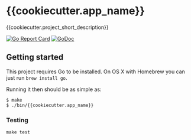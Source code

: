# {{cookiecutter.app_name}}

{{cookiecutter.project_short_description}}

[![Go Report Card](https://goreportcard.com/badge/{{cookiecutter.git_root}}/{{cookiecutter.github_username}}/{{cookiecutter.app_name}})](https://goreportcard.com/report/{{cookiecutter.git_root}}/{{cookiecutter.github_username}}/{{cookiecutter.app_name}})
[![GoDoc](https://godoc.org/{{cookiecutter.git_root}}/{{cookiecutter.github_username}}/{{cookiecutter.app_name}}?status.svg)](https://godoc.org/{{cookiecutter.git_root}}/{{cookiecutter.github_username}}/{{cookiecutter.app_name}})

## Getting started

This project requires Go to be installed. On OS X with Homebrew you can just run `brew install go`.

Running it then should be as simple as:

```console
$ make
$ ./bin/{{cookiecutter.app_name}}
```

### Testing

``make test``